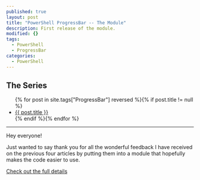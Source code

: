 ```yaml
---
published: true
layout: post
title: "PowerShell ProgressBar -- The Module"
description: First release of the module.
modified: {}
tags:
  - PowerShell
  - ProgressBar
categories:
  - PowerShell
---
```


## The Series

<article>
    <ul>
        {% for post in site.tags["ProgressBar"] reversed %}{% if post.title != null %}
            <li class="entry-title"><a href="{{ site.url }}{{ post.url }}" title="{{ post.title }}">{{ post.title }}</a></li>
        {% endif %}{% endfor %}
    </ul>
</article>

---

Hey everyone!

Just wanted to say thank you for all the wonderful feedback I have received on the previous four articles by putting them into a module that hopefully makes the code easier to use.

[Check out the full details](http://tiberriver256.github.io/PoshProgressBar "The Module")
